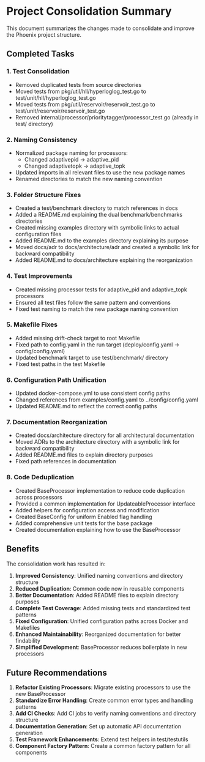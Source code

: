 # Project Consolidation Summary

This document summarizes the changes made to consolidate and improve the Phoenix project structure.

## Completed Tasks

### 1. Test Consolidation
- Removed duplicated tests from source directories
- Moved tests from pkg/util/hll/hyperloglog_test.go to test/unit/hll/hyperloglog_test.go
- Moved tests from pkg/util/reservoir/reservoir_test.go to test/unit/reservoir/reservoir_test.go
- Removed internal/processor/prioritytagger/processor_test.go (already in test/ directory)

### 2. Naming Consistency
- Normalized package naming for processors:
  - Changed adaptivepid → adaptive_pid
  - Changed adaptivetopk → adaptive_topk
- Updated imports in all relevant files to use the new package names
- Renamed directories to match the new naming convention

### 3. Folder Structure Fixes
- Created a test/benchmark directory to match references in docs
- Added a README.md explaining the dual benchmark/benchmarks directories
- Created missing examples directory with symbolic links to actual configuration files
- Added README.md to the examples directory explaining its purpose
- Moved docs/adr to docs/architecture/adr and created a symbolic link for backward compatibility
- Added README.md to docs/architecture explaining the reorganization

### 4. Test Improvements
- Created missing processor tests for adaptive_pid and adaptive_topk processors
- Ensured all test files follow the same pattern and conventions
- Fixed test naming to match the new package naming convention

### 5. Makefile Fixes
- Added missing drift-check target to root Makefile
- Fixed path to config.yaml in the run target (deploy/config.yaml → config/config.yaml)
- Updated benchmark target to use test/benchmark/ directory
- Fixed test paths in the test Makefile

### 6. Configuration Path Unification
- Updated docker-compose.yml to use consistent config paths
- Changed references from examples/config.yaml to ../config/config.yaml
- Updated README.md to reflect the correct config paths

### 7. Documentation Reorganization
- Created docs/architecture directory for all architectural documentation
- Moved ADRs to the architecture directory with a symbolic link for backward compatibility
- Added README.md files to explain directory purposes
- Fixed path references in documentation

### 8. Code Deduplication
- Created BaseProcessor implementation to reduce code duplication across processors
- Provided a common implementation for UpdateableProcessor interface
- Added helpers for configuration access and modification
- Created BaseConfig for uniform Enabled flag handling
- Added comprehensive unit tests for the base package
- Created documentation explaining how to use the BaseProcessor

## Benefits

The consolidation work has resulted in:

1. **Improved Consistency**: Unified naming conventions and directory structure
2. **Reduced Duplication**: Common code now in reusable components
3. **Better Documentation**: Added README files to explain directory purposes
4. **Complete Test Coverage**: Added missing tests and standardized test patterns
5. **Fixed Configuration**: Unified configuration paths across Docker and Makefiles
6. **Enhanced Maintainability**: Reorganized documentation for better findability
7. **Simplified Development**: BaseProcessor reduces boilerplate in new processors

## Future Recommendations

1. **Refactor Existing Processors**: Migrate existing processors to use the new BaseProcessor
2. **Standardize Error Handling**: Create common error types and handling patterns
3. **Add CI Checks**: Add CI jobs to verify naming conventions and directory structure
4. **Documentation Generation**: Set up automatic API documentation generation
5. **Test Framework Enhancements**: Extend test helpers in test/testutils
6. **Component Factory Pattern**: Create a common factory pattern for all components